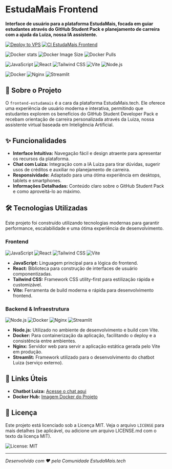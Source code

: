 # EstudaMais Frontend

**Interface de usuário para a plataforma EstudaMais, focada em guiar estudantes através do GitHub Student Pack e planejamento de carreira com a ajuda da Luiza, nossa IA assistente.**

[![Deploy to VPS](https://github.com/92username/frontend-estudamais/actions/workflows/deploy.yml/badge.svg)](https://github.com/92username/frontend-estudamais/actions/workflows/deploy.yml) [![CI EstudaMais Frontend](https://github.com/92username/frontend-estudamais/actions/workflows/ci.yml/badge.svg)](https://github.com/92username/frontend-estudamais/actions/workflows/ci.yml)

![Docker stats](https://img.shields.io/badge/Docker%20/%20stats-blue?logo=docker) ![Docker Image Size](https://img.shields.io/docker/image-size/user92/frontend-estudamais/latest)
![Docker Pulls](https://img.shields.io/docker/pulls/user92/frontend-estudamais)

![JavaScript](https://img.shields.io/badge/JavaScript-F7DF1E?style=for-the-badge&logo=javascript&logoColor=black) ![React](https://img.shields.io/badge/React-20232A?style=for-the-badge&logo=react&logoColor=61DAFB) ![Tailwind CSS](https://img.shields.io/badge/Tailwind_CSS-38B2AC?style=for-the-badge&logo=tailwind-css&logoColor=white) ![Vite](https://img.shields.io/badge/Vite-646CFF?style=for-the-badge&logo=vite&logoColor=white) ![Node.js](https://img.shields.io/badge/Node.js-339933?style=for-the-badge&logo=nodedotjs&logoColor=white)

![Docker](https://img.shields.io/badge/Docker-2496ED?style=for-the-badge&logo=docker&logoColor=white)
![Nginx](https://img.shields.io/badge/Nginx-009639?style=for-the-badge&logo=nginx&logoColor=white)
![Streamlit](https://img.shields.io/badge/Streamlit-FF4B4B?style=for-the-badge&logo=streamlit&logoColor=white) 

## 🚀 Sobre o Projeto

O `frontend-estudamais` é a cara da plataforma EstudaMais.tech. Ele oferece uma experiência de usuário moderna e interativa, permitindo que estudantes explorem os benefícios do GitHub Student Developer Pack e recebam orientação de carreira personalizada através da Luiza, nossa assistente virtual baseada em Inteligência Artificial.

## ✨ Funcionalidades

- **Interface Intuitiva:** Navegação fácil e design atraente para apresentar os recursos da plataforma.
- **Chat com Luiza:** Integração com a IA Luiza para tirar dúvidas, sugerir usos de créditos e auxiliar no planejamento de carreira.
- **Responsividade:** Adaptado para uma ótima experiência em desktops, tablets e smartphones.
- **Informações Detalhadas:** Conteúdo claro sobre o GitHub Student Pack e como aproveitá-lo ao máximo.

## 🛠️ Tecnologias Utilizadas

Este projeto foi construído utilizando tecnologias modernas para garantir performance, escalabilidade e uma ótima experiência de desenvolvimento.

### Frontend

![JavaScript](https://img.shields.io/badge/JavaScript-F7DF1E?style=for-the-badge&logo=javascript&logoColor=black)
![React](https://img.shields.io/badge/React-20232A?style=for-the-badge&logo=react&logoColor=61DAFB)
![Tailwind CSS](https://img.shields.io/badge/Tailwind_CSS-38B2AC?style=for-the-badge&logo=tailwind-css&logoColor=white)
![Vite](https://img.shields.io/badge/Vite-646CFF?style=for-the-badge&logo=vite&logoColor=white)

- **JavaScript:** Linguagem principal para a lógica do frontend.
- **React:** Biblioteca para construção de interfaces de usuário componentizadas.
- **Tailwind CSS:** Framework CSS utility-first para estilização rápida e customizável.
- **Vite:** Ferramenta de build moderna e rápida para desenvolvimento frontend.

### Backend & Infraestrutura

![Node.js](https://img.shields.io/badge/Node.js-339933?style=for-the-badge&logo=nodedotjs&logoColor=white)
![Docker](https://img.shields.io/badge/Docker-2496ED?style=for-the-badge&logo=docker&logoColor=white)
![Nginx](https://img.shields.io/badge/Nginx-009639?style=for-the-badge&logo=nginx&logoColor=white)
![Streamlit](https://img.shields.io/badge/Streamlit-FF4B4B?style=for-the-badge&logo=streamlit&logoColor=white)

- **Node.js:** Utilizado no ambiente de desenvolvimento e build com Vite.
- **Docker:** Para containerização da aplicação, facilitando o deploy e a consistência entre ambientes.
- **Nginx:** Servidor web para servir a aplicação estática gerada pelo Vite em produção.
- **Streamlit:** Framework utilizado para o desenvolvimento do chatbot Luiza (serviço externo).

## 🔗 Links Úteis

- **Chatbot Luiza:** [Acesse o chat aqui](https://estudamais.tamanduas.dev)
- **Docker Hub:** [Imagem Docker do Projeto](https://hub.docker.com/r/92user/frontend-estudamais)

## 📄 Licença

Este projeto está licenciado sob a Licença MIT. Veja o arquivo `LICENSE` para mais detalhes (se aplicável, ou adicione um arquivo LICENSE.md com o texto da licença MIT).

![License: MIT](https://img.shields.io/badge/License-MIT-green?style=for-the-badge)

---

*Desenvolvido com ❤️ pela Comunidade EstudaMais.tech*
